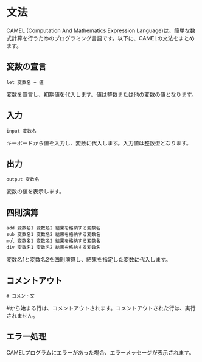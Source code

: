 # 文法
CAMEL (Computation And Mathematics Expression Language)は、簡単な数式計算を行うためのプログラミング言語です。以下に、CAMELの文法をまとめます。  

## 変数の宣言
```
let 変数名 = 値
```
変数を宣言し、初期値を代入します。値は整数または他の変数の値となります。  

## 入力
```
input 変数名
```
キーボードから値を入力し、変数に代入します。入力値は整数型となります。  

## 出力
```
output 変数名
```
変数の値を表示します。  

## 四則演算
```
add 変数名1 変数名2 結果を格納する変数名
sub 変数名1 変数名2 結果を格納する変数名
mul 変数名1 変数名2 結果を格納する変数名
div 変数名1 変数名2 結果を格納する変数名
```
変数名1と変数名2を四則演算し、結果を指定した変数に代入します。  

## コメントアウト
```
# コメント文
```
#から始まる行は、コメントアウトされます。コメントアウトされた行は、実行されません。  

## エラー処理
CAMELプログラムにエラーがあった場合、エラーメッセージが表示されます。  
